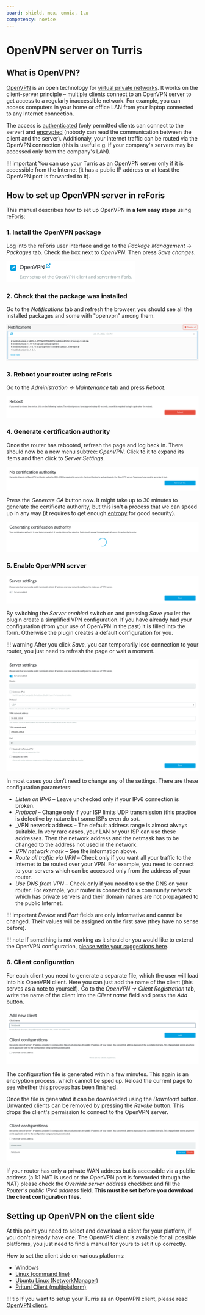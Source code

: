 ```yaml
---
board: shield, mox, omnia, 1.x
competency: novice
---
```

# OpenVPN server on Turris

<!--what-is-openvpn-start-->

## What is OpenVPN?

[OpenVPN](https://en.wikipedia.org/wiki/OpenVPN) is an open technology for
[virtual private networks](https://en.wikipedia.org/wiki/Virtual_private_network).
It works on the client-server principle – multiple clients connect to
an OpenVPN server to get access to a regularly inaccessible network. For
example, you can access computers in your home or office LAN from your laptop
connected to any Internet connection.

The access is [authenticated](https://en.wikipedia.org/wiki/Authentication)
(only permitted clients can connect to the server) and
[encrypted](https://en.wikipedia.org/wiki/Encryption) (nobody can read
the communication between the client and the server). Additionaly, your
Internet traffic can be routed via the OpenVPN connection (this is useful
e.g. if your company's servers may be accessed only from the company's LAN).

!!! important
    You can use your Turris as an OpenVPN server only if it is accessible from
    the Internet (it has a public IP address or at least the OpenVPN port is
    forwarded to it).

<!--what-is-openvpn-end-->

## How to set up OpenVPN server in reForis

This manual describes how to set up OpenVPN in **a few easy steps**
using reForis:

### 1. Install the OpenVPN package

Log into the reForis user interface and go to the _Package Management
→ Packages_ tab. Check the box next to _OpenVPN_. Then press _Save changes_.

![OpenVPN section in package management](package.png)

### 2. Check that the package was installed

Go to the _Notifications_ tab and refresh the browser, you should see all
the installed packages and some with "openvpn" among them.

![Installed packages](packages.png)

### 3. Reboot your router using reForis

Go to the _Administration → Maintenance_ tab and press _Reboot_.

![Device reboot](reboot.png)

### 4. Generate certification authority

Once the router has rebooted, refresh the page and log back in. There should
now be a new menu subtree: _OpenVPN_. Click to it to expand its items and
then click to _Server Settings_.

![No certification authority](no-ca.png)

Press the _Generate CA_ button now. It might take up to 30 minutes to generate
the certificate authority, but this isn't a process that we can speed up in
any way (it requires to get enough
[entropy](https://en.wikipedia.org/wiki/Entropy_(information_theory))
for good security).

![Certification authority is being generated](gen-ca.png)

### 5. Enable OpenVPN server

![OpenVPN server disabled](server-disabled.png)

By switching the _Server enabled_ switch on and pressing _Save_ you let
the plugin create a simplified VPN configuration. If you have already
had your configuration (from your use of OpenVPN in the past) it is filled
into the form. Otherwise the plugin creates a default configuration for you.

!!! warning
    After you click _Save_, you can temporarily lose connection to your
    router, you just need to refresh the page or wait a moment.

![Configuration enabled](server-settings.png)

In most cases you don’t need to change any of the settings. There are these
configuration parameters:

* _Listen on IPv6_ – Leave unchecked only if your IPv6 connection is broken.
* _Protocol_ – Change only if your ISP limits UDP transmission (this practice
  is defective by nature but some ISPs even do so).
* _VPN network address – The default address range is almost always suitable.
  In very rare cases, your LAN or your ISP can use these addresses. Then the
  network address and the netmask has to be changed to the address not used
  in the network.
* _VPN network mask_ – See the information above.
* _Route all traffic via VPN_ – Check only if you want all your traffic to
  the Internet to be routed over your VPN. For example, you need to connect
  to your servers which can be accessed only from the address of your router.
* _Use DNS from VPN_ – Check only if you need to use the DNS on your router.
  For example, your router is connected to a community network which has
  private servers and their domain names are not propagated to the public
  Internet.

!!! important
    _Device_ and _Port_ fields are only informative and cannot be changed.
    Their values will be assigned on the first save (they have no sense
    before).

!!! note
    If something is not working as it should or you would like to extend
    the OpenVPN configuration,
    [please write your suggestions here](https://forum.turris.cz/t/openvpn-server-easy-and-fast/3674).

### 6. Client configuration

For each client you need to generate a separate file, which the user will load
into his OpenVPN client. Here you can just add the name of the client (this
serves as a note to yourself). Go to the _OpenVPN → Client Registration_ tab,
write the name of the client into the _Client name_ field and press
the _Add_ button.

![Client registration](client.png)

The configuration file is generated within a few minutes. This again is an
encryption process, which cannot be sped up. Reload the current page to see
whether this process has been finished.

Once the file is generated it can be downloaded using the _Download_ button.
Unwanted clients can be removed by pressing the _Revoke_ button. This drops
the client's permission to connect to the OpenVPN server.

![Client configuration download](client-download.png)

If your router has only a private WAN address but is accessible via a public
address (a 1:1 NAT is used or the OpenVPN port is forwarded through the NAT)
please check the _Override server address_ checkbox and fill the _Router's
public IPv4 address_ field. **This must be set before you download the client
configuration files.**

<!--openvpn-client-side-start-->

## Setting up OpenVPN on the client side

At this point you need to select and download a client for your platform, if
you don't already have one. The OpenVPN client is available for all possible
platforms, you just need to find a manual for yours to set it up correctly.

How to set the client side on various platforms:

* [Windows](https://openvpn.net/vpn-server-resources/connecting-to-access-server-with-windows/)
* [Linux (command line)](https://openvpn.net/vpn-server-resources/how-to-connect-to-access-server-from-a-linux-computer/)
* [Ubuntu Linux (NetworkManager)](https://torguard.net/knowledgebase.php?action=displayarticle&id=53)
* [Pritunl Client (multiplatform)](https://client.pritunl.com/)

<!--openvpn-client-side-end-->

!!! tip
    If you want to setup your Turris as an OpenVPN client, please read
    [OpenVPN client](../openvpn-client/openvpn.md).
